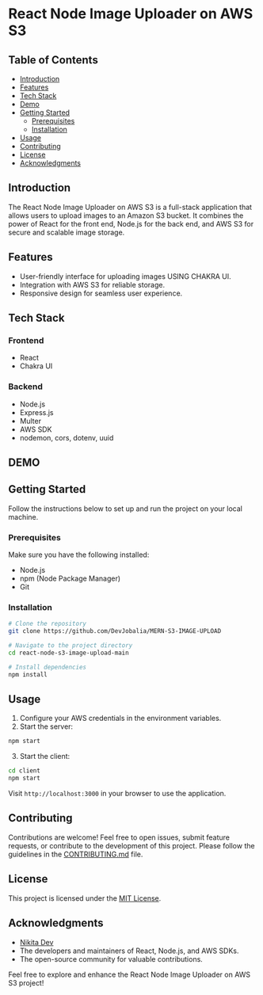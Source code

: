# React Node Image Uploader on AWS S3

## Table of Contents

- [Introduction](#introduction)
- [Features](#features)
- [Tech Stack](#features)
- [Demo](#features)
- [Getting Started](#getting-started)
  - [Prerequisites](#prerequisites)
  - [Installation](#installation)
- [Usage](#usage)
- [Contributing](#contributing)
- [License](#license)
- [Acknowledgments](#acknowledgments)

## Introduction

The React Node Image Uploader on AWS S3 is a full-stack application that allows users to upload images to an Amazon S3 bucket. It combines the power of React for the front end, Node.js for the back end, and AWS S3 for secure and scalable image storage.

## Features

- User-friendly interface for uploading images USING CHAKRA UI.
- Integration with AWS S3 for reliable storage.
- Responsive design for seamless user experience.

## Tech Stack

### Frontend

- React
- Chakra UI

### Backend

- Node.js
- Express.js
- Multer
- AWS SDK
- nodemon, cors, dotenv, uuid

## DEMO

## Getting Started

Follow the instructions below to set up and run the project on your local machine.

### Prerequisites

Make sure you have the following installed:

- Node.js
- npm (Node Package Manager)
- Git

### Installation

```bash
# Clone the repository
git clone https://github.com/DevJobalia/MERN-S3-IMAGE-UPLOAD

# Navigate to the project directory
cd react-node-s3-image-upload-main

# Install dependencies
npm install
```

## Usage

1. Configure your AWS credentials in the environment variables.
2. Start the server:

```bash
npm start
```

3. Start the client:

```bash
cd client
npm start
```

Visit `http://localhost:3000` in your browser to use the application.

## Contributing

Contributions are welcome! Feel free to open issues, submit feature requests, or contribute to the development of this project. Please follow the guidelines in the [CONTRIBUTING.md](CONTRIBUTING.md) file.

## License

This project is licensed under the [MIT License](LICENSE).

## Acknowledgments

- [Nikita Dev](https://www.youtube.com/watch?v=vVBqEYNXxy8)
- The developers and maintainers of React, Node.js, and AWS SDKs.
- The open-source community for valuable contributions.

Feel free to explore and enhance the React Node Image Uploader on AWS S3 project!
